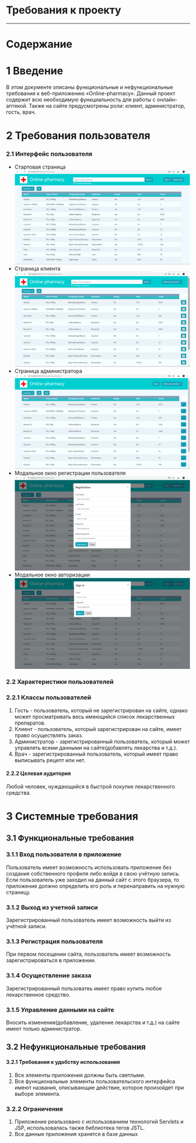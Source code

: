 # Требования к проекту
---
# Содержание

# 1 Введение

В этом документе описаны функциональные и нефункциональные требования к веб-приложению «Online-pharmacy». Данный проект содержит всю необходимую функциальность для работы с онлайн-аптекой. Также на сайте предусмотрены роли: клиент, администратор, гость, врач.

# 2 Требования пользователя

### 2.1 Интерфейс пользователя

- Стартовая страница
  ![Main](mockups/start_page.png)
- Страница клиента
  ![ClientPage](mockups/client_page.png)
- Страница администратора
  ![AdministratorPage](mockups/administrator_page.png)
- Модальное окно регистрации пользователя
  ![RegistrationModal](mockups/registration_modal.png)
- Модальное окно авторизации
  ![SigninModal](mockups/signin_modal.png)

### 2.2 Характеристики пользователей

### 2.2.1 Классы пользователей
1. Гость - пользователь, который не зарегистрирован на сайте, однако может просматривать весь имеющийся список лекарственных препаратов.
2. Клиент - пользователь, который зарегистрирован на сайте, имеет право осуществлять заказ.
3. Администратор - зарегистрированный пользователь, который может управлять всеми данными на сайте(добавлять лекарства и т.д.).
4. Врач - зарегистрированный пользователь, который имеет право выписывать рецепт или нет.

#### 2.2.2 Целевая аудитория

 Любой человек, нуждающийся в быстрой покупке лекарственного средства.
 
# 3 Системные требования

## 3.1 Функциональные требования

### 3.1.1 Вход пользователя в приложение

 Пользователь имеет возможность использовать приложение без создания собственного профиля либо войдя в свою учётную запись. Если   пользователь уже заходил на данный сайт с этого браузера, то приложение должно определить его роль и перенаправить на нужную страницу.

### 3.1.2 Выход из учетной записи

 Зарегистрированный пользователь имеет возможность выйти из учётной записи.

### 3.1.3 Регистрация пользователя

 При первом посещении сайта, пользователь имеет возможность зарегистрироваться в приложении.
 
### 3.1.4 Осуществление заказа
 
 Зарегистрированный пользоватеь имеет право купить любое лекарственное средство.
 
### 3.1.5 Управление данными на сайте

 Вносить изменения(добавление, удаление лекарства и т.д.) на сайте имеет только администратор.
 
## 3.2 Нефункциональные требования

#### 3.2.1 Требования к удобству использования
1. Все элементы приложения должны быть светлыми.
2. Все функциональные элементы пользовательского интерфейса имеют названия, описывающие действие, которое произойдет при выборе элемента.

### 3.2.2 Ограничения
1. Приложение реальзовано с использованием технологий Servlets и JSP, использовалась также библиотека тегов JSTL.
2. Все данные приложения хранятся в базе данных
